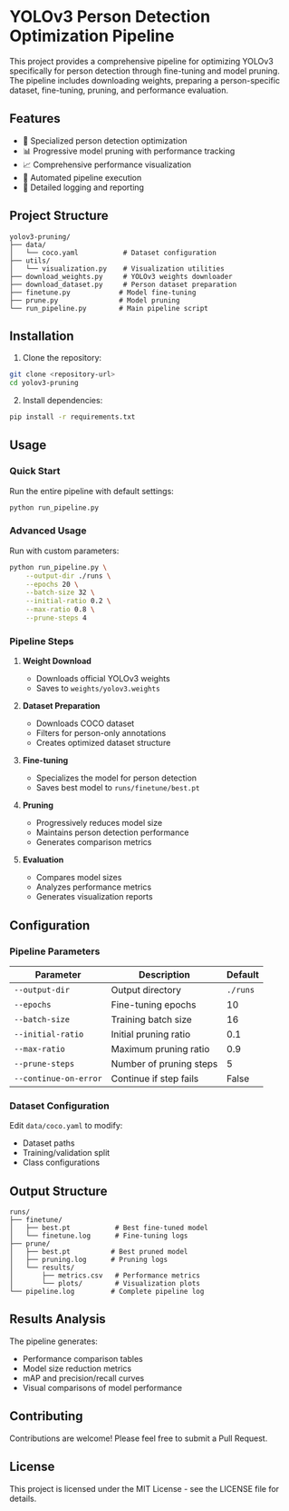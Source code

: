 # YOLOv3 Person Detection Optimization Pipeline

This project provides a comprehensive pipeline for optimizing YOLOv3 specifically for person detection through fine-tuning and model pruning. The pipeline includes downloading weights, preparing a person-specific dataset, fine-tuning, pruning, and performance evaluation.

## Features

- 🎯 Specialized person detection optimization
- 📊 Progressive model pruning with performance tracking
- 📈 Comprehensive performance visualization
- 🔄 Automated pipeline execution
- 📝 Detailed logging and reporting

## Project Structure

```
yolov3-pruning/
├── data/
│   └── coco.yaml           # Dataset configuration
├── utils/
│   └── visualization.py    # Visualization utilities
├── download_weights.py     # YOLOv3 weights downloader
├── download_dataset.py     # Person dataset preparation
├── finetune.py            # Model fine-tuning
├── prune.py               # Model pruning
└── run_pipeline.py        # Main pipeline script
```

## Installation

1. Clone the repository:
```bash
git clone <repository-url>
cd yolov3-pruning
```

2. Install dependencies:
```bash
pip install -r requirements.txt
```

## Usage

### Quick Start

Run the entire pipeline with default settings:
```bash
python run_pipeline.py
```

### Advanced Usage

Run with custom parameters:
```bash
python run_pipeline.py \
    --output-dir ./runs \
    --epochs 20 \
    --batch-size 32 \
    --initial-ratio 0.2 \
    --max-ratio 0.8 \
    --prune-steps 4
```

### Pipeline Steps

1. **Weight Download**
   - Downloads official YOLOv3 weights
   - Saves to `weights/yolov3.weights`

2. **Dataset Preparation**
   - Downloads COCO dataset
   - Filters for person-only annotations
   - Creates optimized dataset structure

3. **Fine-tuning**
   - Specializes the model for person detection
   - Saves best model to `runs/finetune/best.pt`

4. **Pruning**
   - Progressively reduces model size
   - Maintains person detection performance
   - Generates comparison metrics

5. **Evaluation**
   - Compares model sizes
   - Analyzes performance metrics
   - Generates visualization reports

## Configuration

### Pipeline Parameters

| Parameter | Description | Default |
|-----------|-------------|---------|
| `--output-dir` | Output directory | `./runs` |
| `--epochs` | Fine-tuning epochs | 10 |
| `--batch-size` | Training batch size | 16 |
| `--initial-ratio` | Initial pruning ratio | 0.1 |
| `--max-ratio` | Maximum pruning ratio | 0.9 |
| `--prune-steps` | Number of pruning steps | 5 |
| `--continue-on-error` | Continue if step fails | False |

### Dataset Configuration

Edit `data/coco.yaml` to modify:
- Dataset paths
- Training/validation split
- Class configurations

## Output Structure

```
runs/
├── finetune/
│   ├── best.pt           # Best fine-tuned model
│   └── finetune.log      # Fine-tuning logs
├── prune/
│   ├── best.pt          # Best pruned model
│   ├── pruning.log      # Pruning logs
│   └── results/
│       ├── metrics.csv   # Performance metrics
│       └── plots/        # Visualization plots
└── pipeline.log         # Complete pipeline log
```

## Results Analysis

The pipeline generates:
- Performance comparison tables
- Model size reduction metrics
- mAP and precision/recall curves
- Visual comparisons of model performance

## Contributing

Contributions are welcome! Please feel free to submit a Pull Request.

## License

This project is licensed under the MIT License - see the LICENSE file for details.
